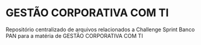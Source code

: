 # GESTÃO CORPORATIVA COM TI

Repositório centralizado de arquivos relacionados a Challenge Sprint Banco PAN para a matéria de GESTÃO CORPORATIVA COM TI
